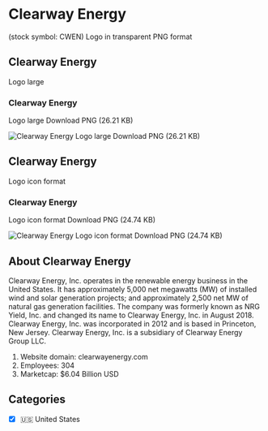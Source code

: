 # Clearway Energy
 (stock symbol: CWEN) Logo in transparent PNG format

## Clearway Energy
 Logo large

### Clearway Energy
 Logo large Download PNG (26.21 KB)

![Clearway Energy
 Logo large Download PNG (26.21 KB)](/img/orig/CWEN_BIG-1dca650f.png)

## Clearway Energy
 Logo icon format

### Clearway Energy
 Logo icon format Download PNG (24.74 KB)

![Clearway Energy
 Logo icon format Download PNG (24.74 KB)](/img/orig/CWEN-775d1295.png)

## About Clearway Energy


Clearway Energy, Inc. operates in the renewable energy business in the United States. It has approximately 5,000 net megawatts (MW) of installed wind and solar generation projects; and approximately 2,500 net MW of natural gas generation facilities. The company was formerly known as NRG Yield, Inc. and changed its name to Clearway Energy, Inc. in August 2018. Clearway Energy, Inc. was incorporated in 2012 and is based in Princeton, New Jersey. Clearway Energy, Inc. is a subsidiary of Clearway Energy Group LLC.

1. Website domain: clearwayenergy.com
2. Employees: 304
3. Marketcap: $6.04 Billion USD


## Categories
- [x] 🇺🇸 United States
